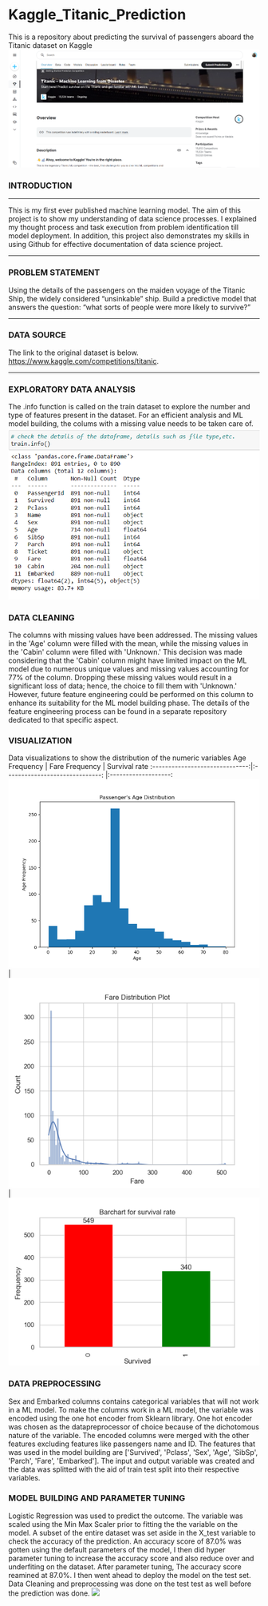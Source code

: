 # Kaggle_Titanic_Prediction
This is a repository about predicting the survival of passengers aboard the Titanic dataset on Kaggle
![Kaggle](https://github.com/Toheeb-Balogun/Kaggle_Titanic_Prediction/blob/main/Titanic_Snaphot.png)

 ### INTRODUCTION
-------------------------------------------------------------------------------------------------------------------------------------------------------
This is my first ever published machine learning model. The aim of this project is to show my understanding of data science processes. I explained my thought process and task execution from problem identification till model deployment. In addition, this project also demonstrates my skills in using Github for effective documentation of data science project.

--------------------------------------------------------------------------------------------------------------------------------------------------------
### PROBLEM STATEMENT
Using the details of the passengers on the maiden voyage of the Titanic Ship, the widely considered “unsinkable” ship. Build a predictive model that answers the question: “what sorts of people were more likely to survive?”

---------------------------------------------------------------------------------------------------------------------------------------------------------
### DATA SOURCE
The link to the original dataset is below.
https://www.kaggle.com/competitions/titanic.

-------------------------------------------------------------------------------------------------------------------------------------------------------------
### EXPLORATORY DATA ANALYSIS
The .info function is called on the train dataset to explore the number and type of features present in the dataset. For an efficient  analysis and ML model building, the colums with a missing  value needs to be taken care of.  
![train_snapshot](https://github.com/Toheeb-Balogun/Kaggle_Titanic_Prediction/blob/main/Train_dataset_info.png)

### DATA CLEANING
The columns with missing values have been addressed. The missing values in the 'Age' column were filled with the mean, while the missing values in the 'Cabin' column were filled with 'Unknown.' This decision was made considering that the 'Cabin' column might have limited impact on the ML model due to numerous unique values and missing values accounting for 77% of the column. Dropping these missing values would result in a significant loss of data; hence, the choice to fill them with 'Unknown.' However, future feature engineering could be performed on this column to enhance its suitability for the ML model building phase. The details of the feature engineering process can be found in a separate repository dedicated to that specific aspect. 

### VISUALIZATION

Data visualizations to show the distribution of the numeric variables 
Age Frequency                   |                  Fare Frequency    |      Survival rate
:------------------------------:|:------------------------------:    |:-------------------:
![](Age_Frequency.png)          |      ![](fare_Frequency.png)       |![](survival_rate.png)

### DATA PREPROCESSING
Sex and Embarked columns contains categorical variables that will not work in a ML model. To make the columns work in a ML model, the variable was encoded using the one hot encoder from Sklearn library. One hot encoder was chosen as the datapreprocessor of choice because of the dichotomous nature of the variable. The encoded columns were merged with the other features excluding features like passengers name and ID. The features that was used in the model building are  ['Survived', 'Pclass',	'Sex',	'Age',	'SibSp',	'Parch',		'Fare',	'Embarked']. The input and output variable was created and the data was splitted with the aid of train test split into their respective variables. 

### MODEL BUILDING AND PARAMETER TUNING
Logistic Regression was used to predict the outcome. The variable was scaled using the Min Max Scaler prior to fitting the the variable on the model. A subset of the entire dataset was set aside in the X_test variable to check the accuracy of the prediction. An accuracy score of 87.0% was gotten using the default parameters of the model, I then did hyper parameter tuning to increase the accuracy score and also reduce over and underfiting on the dataset. After parameter tuning, The accuracy score reamined at 87.0%. I then went ahead to deploy the model on the test set. Data Cleaning and preprocessing was done on the test test as well before the prediction was done.
![](Titanic_Prediction.ipynb)



